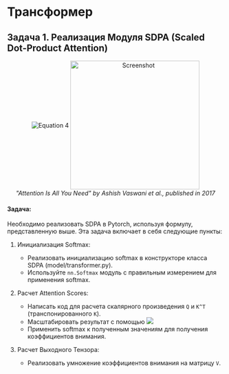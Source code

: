 
# Трансформер
## Задача 1. Реализация Модуля SDPA (Scaled Dot-Product Attention)


<p align="center">
  <img src="../../Downloads/equation-4.png" alt="Equation 4" style="vertical-align: middle;"/>
  <img src="../../../../var/folders/kh/w4d9sx415577q2rxs1jsrv700000gn/T/TemporaryItems/NSIRD_screencaptureui_ltlDZH/Снимок экрана 2023-11-16 в 01.25.51.png" alt="Screenshot" width="300" style="vertical-align: middle;"/>
<br>
  <em> "Attention Is All You Need" by Ashish Vaswani et al., published in 2017</em>
</p>

#### Задача:
Необходимо реализовать SDPA в Pytorch, используя формулу, представленную выше. Эта задача включает в себя следующие пункты:
1.  Инициализация Softmax:
     * Реализовать инициализацию softmax в конструкторе класса SDPA (model/transformer.py).
     * Используйте `nn.Softmax` модуль с правильным измерением для применения softmax.

2. Расчет Attention Scores:
     * Написать код для расчета скалярного произведения `Q` и `K^T` (транспонированного `K`).
     * Масштабировать результат с помощью <img src="../../Downloads/equation-5.png"/>
     * Применить softmax к полученным значениям для получения коэффициентов внимания.
3. Расчет Выходного Тензора:
     * Реализовать умножение коэффициентов внимания на матрицу `V`.
